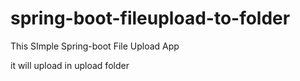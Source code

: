 # spring-boot-fileupload-to-folder

This SImple Spring-boot File Upload App

it will upload in upload folder 
